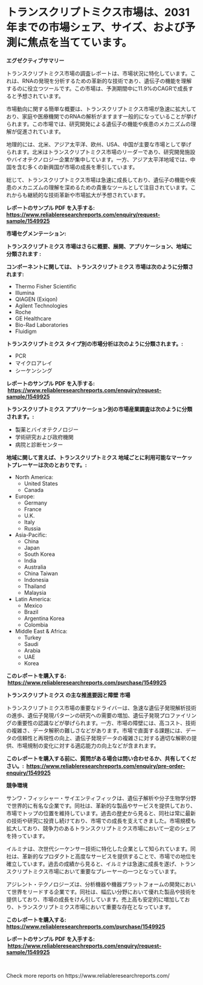 <p><h1>トランスクリプトミクス市場は、2031年までの市場シェア、サイズ、および予測に焦点を当てています。</h1></p><p><strong>エグゼクティブサマリー</strong></p>
<p><p>トランスクリプトミクス市場の調査レポートは、市場状況に特化しています。これは、RNAの発現を分析するための革新的な技術であり、遺伝子の機能を理解するのに役立つツールです。この市場は、予測期間中に11.9%のCAGRで成長すると予想されています。</p><p>市場動向に関する簡単な概要は、トランスクリプトミクス市場が急速に拡大しており、家庭や医療機関でのRNAの解析がますます一般的になっていることが挙げられます。この市場では、研究開発による遺伝子の機能や疾患のメカニズムの理解が促進されています。</p><p>地理的には、北米、アジア太平洋、欧州、USA、中国が主要な市場として挙げられます。北米はトランスクリプトミクス市場のリーダーであり、研究開発施設やバイオテクノロジー企業が集中しています。一方、アジア太平洋地域では、中国を含む多くの新興国が市場の成長を牽引しています。</p><p>総じて、トランスクリプトミクス市場は急速に成長しており、遺伝子の機能や疾患のメカニズムの理解を深めるための貴重なツールとして注目されています。これからも継続的な技術革新や市場拡大が予想されています。</p></p>
<p><strong>レポートのサンプル PDF を入手する: <a href="https://www.reliableresearchreports.com/enquiry/request-sample/1549925">https://www.reliableresearchreports.com/enquiry/request-sample/1549925</a></strong></p>
<p><strong>市場セグメンテーション:</strong></p>
<p><strong> トランスクリプトミクス 市場はさらに概要、展開、アプリケーション、地域に分類されます :</strong></p>
<p><strong>コンポーネントに関しては、 トランスクリプトミクス 市場は次のように分類されます: &nbsp;</strong></p>
<p><ul><li>Thermo Fisher Scientific</li><li>Illumina</li><li>QIAGEN (Exiqon)</li><li>Agilent Technologies</li><li>Roche</li><li>GE Healthcare</li><li>Bio-Rad Laboratories</li><li>Fluidigm</li></ul></p>
<p><strong> トランスクリプトミクス タイプ別の市場分析は次のように分類されます。:</strong></p>
<p><ul><li>PCR</li><li>マイクロアレイ</li><li>シーケンシング</li></ul></p>
<p><strong>レポートのサンプル PDF を入手する: &nbsp;<a href="https://www.reliableresearchreports.com/enquiry/request-sample/1549925">https://www.reliableresearchreports.com/enquiry/request-sample/1549925</a></strong></p>
<p><strong> トランスクリプトミクス アプリケーション別の市場産業調査は次のように分類されます。:</strong></p>
<p><ul><li>製薬とバイオテクノロジー</li><li>学術研究および政府機関</li><li>病院と診断センター</li></ul></p>
<p><strong>地域に関して言えば、トランスクリプトミクス 地域ごとに利用可能なマーケットプレーヤーは次のとおりです。:</strong></p>
<p><ul>
    <li>
        North America:
        <ul>
            <li>United States</li>
            <li>Canada</li>
        </ul>
    </li>
    <li>
        Europe:
        <ul>
            <li>Germany</li>
            <li>France</li>
            <li>U.K.</li>
            <li>Italy</li>
            <li>Russia</li>
        </ul>
    </li>
    <li>
        Asia-Pacific:
        <ul>
            <li>China</li>
            <li>Japan</li>
            <li>South Korea</li>
            <li>India</li>
            <li>Australia</li>
            <li>China Taiwan</li>
            <li>Indonesia</li>
            <li>Thailand</li>
            <li>Malaysia</li>
        </ul>
    </li>
    <li>
        Latin America:
        <ul>
            <li>Mexico</li>
            <li>Brazil</li>
            <li>Argentina Korea</li>
            <li>Colombia</li>
        </ul>
    </li>
    <li>
        Middle East & Africa:
        <ul>
            <li>Turkey</li>
            <li>Saudi</li>
            <li>Arabia</li>
            <li>UAE</li>
            <li>Korea</li>
        </ul>
    </li>
    </ul></p>
<p><strong>このレポートを購入する: &nbsp;<a href="https://www.reliableresearchreports.com/purchase/1549925">https://www.reliableresearchreports.com/purchase/1549925</a></strong></p>
<p><strong>トランスクリプトミクス の主な推進要因と障壁 市場</strong></p>
<p><p>トランスクリプトミクス市場の重要なドライバーは、急速な遺伝子発現解析技術の進歩、遺伝子発現パターンの研究への需要の増加、遺伝子発現プロファイリングの重要性の認識などが挙げられます。一方、市場の障壁には、高コスト、技術の複雑さ、データ解釈の難しさなどがあります。市場で直面する課題には、データの信頼性と再現性の向上、遺伝子発現データの複雑さに対する適切な解釈の提供、市場規制の変化に対する適応能力の向上などが含まれます。</p></p>
<p><strong>このレポートを購入する前に、質問がある場合は問い合わせるか、共有してください。:&nbsp; <a href="https://www.reliableresearchreports.com/enquiry/pre-order-enquiry/1549925">https://www.reliableresearchreports.com/enquiry/pre-order-enquiry/1549925</a></strong></p>
<p><strong>競争環境</strong></p>
<p><p>サンワ・フィッシャー・サイエンティフィックは、遺伝子解析や分子生物学分野で世界的に有名な企業です。同社は、革新的な製品やサービスを提供しており、市場でトップの位置を維持しています。過去の歴史から見ると、同社は常に最新の技術や研究に投資し続けており、市場での成長を支えてきました。市場規模も拡大しており、競争力のあるトランスクリプトミクス市場において一定のシェアを持っています。</p><p>イルミナは、次世代シーケンサー技術に特化した企業として知られています。同社は、革新的なプロダクトと高度なサービスを提供することで、市場での地位を確立しています。過去の成績から見ると、イルミナは急速に成長を遂げ、トランスクリプトミクス市場において重要なプレーヤーの一つとなっています。</p><p>アジレント・テクノロジーズは、分析機器や機器プラットフォームの開発において世界をリードする企業です。同社は、幅広い分野において優れた製品や技術を提供しており、市場の成長をけん引しています。売上高も安定的に増加しており、トランスクリプトミクス市場において重要な存在となっています。</p></p>
<p><strong>このレポートを購入する: &nbsp; <a href="https://www.reliableresearchreports.com/purchase/1549925">https://www.reliableresearchreports.com/purchase/1549925</a></strong></p>
<p><strong>レポートのサンプル PDF を入手する: &nbsp;<a href="https://www.reliableresearchreports.com/enquiry/request-sample/1549925">https://www.reliableresearchreports.com/enquiry/request-sample/1549925</a></strong><strong></strong></p>
<p>&nbsp;</p>
<p>Check more reports on https://www.reliableresearchreports.com/</p>